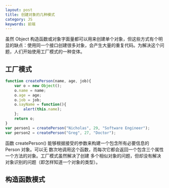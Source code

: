 ```yaml
---
layout: post
title: 创建对象的几种模式
category: JS
keywords: 前端
---
```


虽然 Object 构造函数或对象字面量都可以用来创建单个对象，但这些方式有个明显的缺点：使用同一个接口创建很多对象，会产生大量的重复代码。为解决这个问题，人们开始使用工厂模式的一种变体。

## 工厂模式
```js
function createPerson(name, age, job){
    var o = new Object();
    o.name = name;
    o.age = age;
    o.job = job;
    o.sayName = function(){
        alert(this.name);
    };
    return o;
}
var person1 = createPerson("Nicholas", 29, "Software Engineer");
var person2 = createPerson("Greg", 27, "Doctor");
```
函数 createPerson() 能够根据接受的参数来构建一个包含所有必要信息的 Person 对象。可以无
数次地调用这个函数，而每次它都会返回一个包含三个属性一个方法的对象。工厂模式虽然解决了创建
多个相似对象的问题，但却没有解决对象识别的问题（即怎样知道一个对象的类型）。


## 构造函数模式
